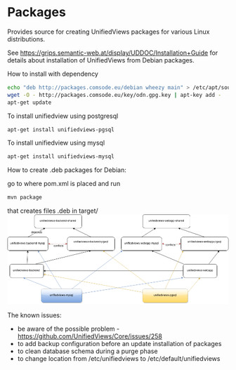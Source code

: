 Packages
========

Provides source for creating UnifiedViews packages for various Linux distributions.

See https://grips.semantic-web.at/display/UDDOC/Installation+Guide for details about installation of UnifiedViews from Debian packages. 

How to install with dependency 

~~~bash
echo "deb http://packages.comsode.eu/debian wheezy main" > /etc/apt/sources.list.d/odn.list
wget -O - http://packages.comsode.eu/key/odn.gpg.key | apt-key add -
apt-get update
~~~


To install unifiedview using postgresql
~~~bash
apt-get install unifiedviews-pgsql
~~~

To install unifiedview using mysql
~~~bash
apt-get install unifiedviews-mysql
~~~



How to create .deb packages for Debian:

go to where pom.xml is placed and run
~~~bash
mvn package
~~~

that creates files .deb in target/
![Debian dependency graph](debian_dependencyGraph.png)

The known issues:
- be aware of the possible problem - https://github.com/UnifiedViews/Core/issues/258
- to add backup configuration before an update installation of packages
- to clean database schema during a purge phase 
- to change location from /etc/unifiedviews to /etc/default/unifiedviews

